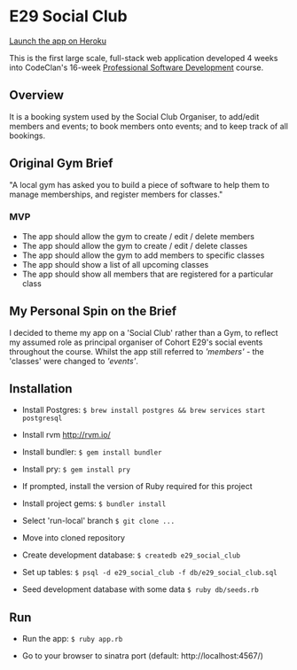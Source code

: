 # E29 Social Club

[Launch the app on Heroku](https://e29-social-club.herokuapp.com)

This is the first large scale, full-stack web application developed 4 weeks into CodeClan's 16-week [Professional Software Development](https://codeclan.com/courses/professional-software-development/) course. 

## Overview
It is a booking system used by the Social Club Organiser, to add/edit members and events; to book members onto events; and to keep track of all bookings.

## Original Gym Brief
"A local gym has asked you to build a piece of software to help them to manage memberships, and register members for classes."

### MVP
* The app should allow the gym to create / edit / delete members
* The app should allow the gym to create / edit / delete classes
* The app should allow the gym to add members to specific classes
* The app should show a list of all upcoming classes
* The app should show all members that are registered for a particular class

## My Personal Spin on the Brief
I decided to theme my app on a 'Social Club' rather than a Gym, to reflect my assumed role as principal organiser of Cohort E29's social events throughout the course. Whilst the app still referred to _'members'_ - the 'classes' were changed to _'events'_.

## Installation

* Install Postgres: `$ brew install postgres && brew services start postgresql`

* Install rvm http://rvm.io/

* Install bundler: `$ gem install bundler`

* Install pry: `$ gem install pry`

* If prompted, install the version of Ruby required for this project

* Install project gems: `$ bundler install`

* Select 'run-local' branch `$ git clone ...`

* Move into cloned repository

* Create development database: `$ createdb e29_social_club`

* Set up tables: `$ psql -d e29_social_club -f db/e29_social_club.sql`

* Seed development database with some data `$ ruby db/seeds.rb`

## Run

* Run the app: `$ ruby app.rb`

* Go to your browser to sinatra port (default: http://localhost:4567/)
